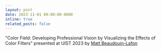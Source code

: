 ```yaml
---
layout: post
date: 2023-11-01 00:00:00-0000
inline: true
related_posts: false
---
```


"Color Field: Developing Professional Vision by Visualizing the Effects of Color Filters" presented at UIST 2023 by <a href="https://frenchmatt.com" target="_blank">Matt Beaudouin-Lafon</a>
